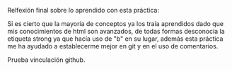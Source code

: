 Relfexión final sobre lo aprendido con esta práctica:

Si es cierto que la mayoría de conceptos ya los traía aprendidos dado que mis conocimientos de html son avanzados, de todas formas desconocía la etiqueta strong
ya que hacía uso de "b" en su lugar, además esta práctica me ha ayudado a establecerme mejor en git y en el uso de comentarios.

Prueba vinculación github.
